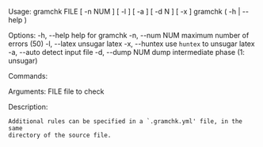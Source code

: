 Usage:
    gramchk FILE [ -n NUM ] [ -l ] [ -a ] [ -d N ] [ -x ]
    gramchk ( -h | --help )

Options:
    -h, --help              help for gramchk
    -n, --num NUM           maximum number of errors (50)
    -l, --latex             unsugar latex
    -x, --huntex            use `huntex` to unsugar latex
    -a, --auto              detect input file
    -d, --dump NUM          dump intermediate phase (1: unsugar)

Commands:

Arguments:
    FILE                    file to check

Description:

    Additional rules can be specified in a `.gramchk.yml' file, in the same
    directory of the source file.
